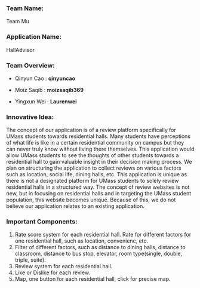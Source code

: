 ### **Team Name**: 
Team Mu

### **Application Name**: 
HallAdvisor

### **Team Overview**:
- Qinyun Cao : **qinyuncao**

- Moiz Saqib : **moizsaqib369**

- Yingxun Wei : **Laurenwei**

### **Innovative Idea**:
The concept of our application is of a review platform specifically for UMass students towards residential halls. Many students have perceptions of what life is like in a certain residential community on campus but they can never truly know without living there themselves. This application would allow UMass students to see the thoughts of other students towards a residential hall to gain valuable insight in their decision making process. We plan on structuring the application to collect reviews on various factors such as location, social life, dining halls, etc. This application is unique as there is not a designated platform for UMass students to solely review residential halls in a structured way. The concept of review websites is not new, but in focusing on residential halls and in targeting the UMass student population, this website becomes unique. Because of this, we do not believe our application relates to an existing application.

### **Important Components**:
1. Rate score system for each residential hall. Rate for different factors for one residential hall, such as location, convenienc, etc.
2. Filter of different factors, such as distance to dining halls, distance to classroom, distance to bus stop, elevator, room type(single, double, triple, suite).
3. Review system for each residential hall.
4. Like or Dislike for each review.
5. Map, one button for each residential hall, click for precise map.
